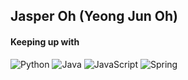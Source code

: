 ## Jasper Oh (Yeong Jun Oh)
</hr>

#### Keeping up with
  
![Python](https://img.shields.io/badge/Python-3776AB?style=for-the-badge&logo=python&logoColor=white&?link=http://python.org//left)
![Java](https://img.shields.io/badge/Java-007396?style=for-the-badge&logo=java&logoColor=black&?link=http://java.com//left)
![JavaScript](https://img.shields.io/badge/JavaScript-F7DF1E?style=for-the-badge&logo=javascript&logoColor=black&?link=http://developer.mozilla.com//left)
![Spring](https://img.shields.io/badge/Spring-6DB33F?style=for-the-badge&logo=spring&logoColor=black&?link=http://spring.io//left)


